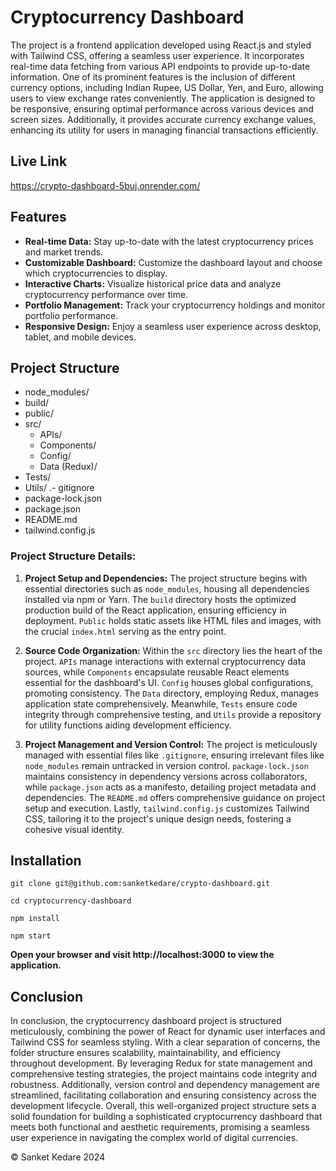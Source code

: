 # Cryptocurrency Dashboard

The project is a frontend application developed using React.js and styled with Tailwind CSS, offering a seamless user experience. It incorporates real-time data fetching from various API endpoints to provide up-to-date information. One of its prominent features is the inclusion of different currency options, including Indian Rupee, US Dollar, Yen, and Euro, allowing users to view exchange rates conveniently. The application is designed to be responsive, ensuring optimal performance across various devices and screen sizes. Additionally, it provides accurate currency exchange values, enhancing its utility for users in managing financial transactions efficiently.


## Live Link

https://crypto-dashboard-5buj.onrender.com/


## Features

- **Real-time Data:** Stay up-to-date with the latest cryptocurrency prices and market trends.
- **Customizable Dashboard:** Customize the dashboard layout and choose which cryptocurrencies to display.
- **Interactive Charts:** Visualize historical price data and analyze cryptocurrency performance over time.
- **Portfolio Management:** Track your cryptocurrency holdings and monitor portfolio performance.
- **Responsive Design:** Enjoy a seamless user experience across desktop, tablet, and mobile devices.

## Project Structure

- node_modules/
- build/
- public/
- src/
  - APIs/
  - Components/
  - Config/
  - Data (Redux)/
- Tests/
- Utils/
.- gitignore
- package-lock.json
- package.json
- README.md
- tailwind.config.js


### Project Structure Details:

1. **Project Setup and Dependencies:** The project structure begins with essential directories such as `node_modules`, housing all dependencies installed via npm or Yarn. The `build` directory hosts the optimized production build of the React application, ensuring efficiency in deployment. `Public` holds static assets like HTML files and images, with the crucial `index.html` serving as the entry point.

2. **Source Code Organization:** Within the `src` directory lies the heart of the project. `APIs` manage interactions with external cryptocurrency data sources, while `Components` encapsulate reusable React elements essential for the dashboard's UI. `Config` houses global configurations, promoting consistency. The `Data` directory, employing Redux, manages application state comprehensively. Meanwhile, `Tests` ensure code integrity through comprehensive testing, and `Utils` provide a repository for utility functions aiding development efficiency.

3. **Project Management and Version Control:** The project is meticulously managed with essential files like `.gitignore`, ensuring irrelevant files like `node_modules` remain untracked in version control. `package-lock.json` maintains consistency in dependency versions across collaborators, while `package.json` acts as a manifesto, detailing project metadata and dependencies. The `README.md` offers comprehensive guidance on project setup and execution. Lastly, `tailwind.config.js` customizes Tailwind CSS, tailoring it to the project's unique design needs, fostering a cohesive visual identity.



## Installation

   ```
   git clone git@github.com:sanketkedare/crypto-dashboard.git

   cd cryptocurrency-dashboard 

   npm install

   npm start
   
   ```

   **Open your browser and visit http://localhost:3000 to view the application.**


## Conclusion
In conclusion, the cryptocurrency dashboard project is structured meticulously, combining the power of React for dynamic user interfaces and Tailwind CSS for seamless styling. With a clear separation of concerns, the folder structure ensures scalability, maintainability, and efficiency throughout development. By leveraging Redux for state management and comprehensive testing strategies, the project maintains code integrity and robustness. Additionally, version control and dependency management are streamlined, facilitating collaboration and ensuring consistency across the development lifecycle. Overall, this well-organized project structure sets a solid foundation for building a sophisticated cryptocurrency dashboard that meets both functional and aesthetic requirements, promising a seamless user experience in navigating the complex world of digital currencies.


© Sanket Kedare 2024

